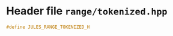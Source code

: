 # Header file `range/tokenized.hpp`<a id="range/tokenized.hpp"></a>

``` cpp
#define JULES_RANGE_TOKENIZED_H
```
